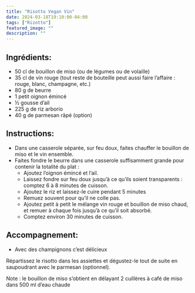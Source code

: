 ```yaml
---
title: "Risotto Vegan Vin"
date: 2024-03-18T19:10:00-04:00
tags: ["Rizotto"]
featured_image: ""
description: ""
---
```


## Ingrédients:

- 50 cl de bouillon de miso (ou de légumes ou de volaille)
- 35 cl de vin rouge (tout reste de bouteille peut aussi faire l’affaire : rouge, blanc, champagne, etc.)
- 80 g de beurre
- 1 petit oignon émincé
- ½ gousse d’ail
- 225 g de riz arborio
- 40 g de parmesan râpé (option)

## Instructions:

- Dans une casserole séparée, sur feu doux, faites chauffer le bouillon de miso et le vin ensemble.
- Faites fondre le beurre dans une casserole suffisamment grande pour contenir la totalité du plat :
    - Ajoutez l’oignon émincé et l’ail.
    - Laissez fondre sur feu doux jusqu’à ce qu’ils soient transparents : comptez 6 à 8 minutes de cuisson.
    - Ajoutez le riz et laissez-le cuire pendant 5 minutes
    - Remuez souvent pour qu’il ne colle pas.
    - Ajoutez petit à petit le mélange vin rouge et bouillon de miso chaud, et remuer à chaque fois jusqu’à ce qu’il soit absorbé.
    - Comptez environ 30 minutes de cuisson.

## Accompagnement:

- Avec des champignons c’est délicieux

Répartissez le risotto dans les assiettes et dégustez-le tout de suite en saupoudrant avec le parmesan (optionnel).

Note : le bouillon de miso s’obtient en délayant 2 cuillères à café de miso dans 500 ml d’eau chaude
